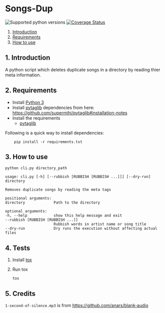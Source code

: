 # Songs-Dup

![Supported python versions](https://img.shields.io/badge/Python-3.5%20%7C%203.6%20%7C%203.7%20%7C%203.8-blue) [![Coverage Status](https://coveralls.io/repos/github/sam016/Songs-Dup/badge.svg?branch=feature/travis-ci)](https://coveralls.io/github/sam016/Songs-Dup?branch=feature/travis-ci)

1. [Introduction](#1-introduction)
1. [Requirements](#2-requirements)
1. [How to use](#3-how-to-use)


## 1. Introduction

A python script which deletes duplicate songs in a directory by reading thier meta information.

## 2. Requirements

- Install [Python 3](https://www.python.org/downloads/)
- Install [pytaglib](https://pypi.python.org/pypi/pytaglib) dependencies from here: https://github.com/supermihi/pytaglib#installation-notes
- Install the requirements
  - [pytaglib](https://pypi.python.org/pypi/pytaglib)

Following is a quick way to install dependencies:
```
    pip install -r requirements.txt
```

## 3. How to use

`python cli.py directory_path`

    usage: cli.py [-h] [--rubbish [RUBBISH [RUBBISH ...]]] [--dry-run] directory

    Removes duplicate songs by reading the meta tags

    positional arguments:
    directory             Path to the directory

    optional arguments:
    -h, --help            show this help message and exit
    --rubbish [RUBBISH [RUBBISH ...]]
                          Rubbish words in artist name or song title
    --dry-run             Dry runs the execution without affecting actual files


## 4. Tests

1. Install [tox](https://tox.readthedocs.io/en/latest/install.html)
2. Run tox

    ```
    tox
    ```

## 5. Credits

`1-second-of-silence.mp3` is from https://github.com/anars/blank-audio
